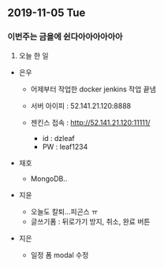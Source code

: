 ## 2019-11-05 Tue
### 이번주는 금욜에 쉰다아아아아아아

1. 오늘 한 일
- 은우
    - 어제부터 작업한 docker jenkins 작업 끝냄 

    - 서버 아이피 : 52.141.21.120:8888        

    - 젠킨스 접속 : http://52.141.21.120:11111/
        -    id : dzleaf
        -    PW : leaf1234

- 재호
    - MongoDB..

- 지윤
  - 오늘도 칼퇴...피곤스 ㅠ
  - 글쓰기폼 : 뒤로가기 방지, 취소, 완료 버튼

- 지은
  - 일정 폼 modal 수정
